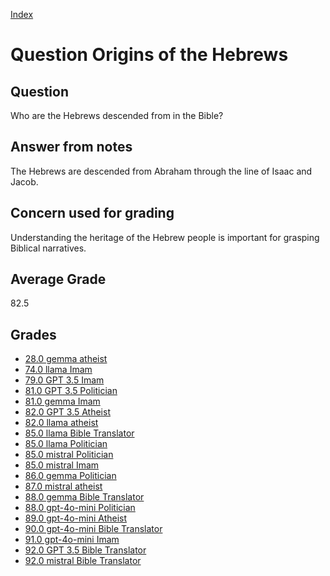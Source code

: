 
[Index](../../index.md)
# Question Origins of the Hebrews
## Question
Who are the Hebrews descended from in the Bible?

## Answer from notes
The Hebrews are descended from Abraham through the line of Isaac and Jacob.

## Concern used for grading
Understanding the heritage of the Hebrew people is important for grasping Biblical narratives.

## Average Grade
82.5

## Grades
 * [28.0 gemma atheist](../answers/gemma_atheist/Origins_of_the_Hebrews.md)
 * [74.0 llama Imam](../answers/llama_Imam/Origins_of_the_Hebrews.md)
 * [79.0 GPT 3.5 Imam](../answers/GPT_3.5_Imam/Origins_of_the_Hebrews.md)
 * [81.0 GPT 3.5 Politician](../answers/GPT_3.5_Politician/Origins_of_the_Hebrews.md)
 * [81.0 gemma Imam](../answers/gemma_Imam/Origins_of_the_Hebrews.md)
 * [82.0 GPT 3.5 Atheist](../answers/GPT_3.5_Atheist/Origins_of_the_Hebrews.md)
 * [82.0 llama atheist](../answers/llama_atheist/Origins_of_the_Hebrews.md)
 * [85.0 llama Bible Translator](../answers/llama_Bible_Translator/Origins_of_the_Hebrews.md)
 * [85.0 llama Politician](../answers/llama_Politician/Origins_of_the_Hebrews.md)
 * [85.0 mistral Politician](../answers/mistral_Politician/Origins_of_the_Hebrews.md)
 * [85.0 mistral Imam](../answers/mistral_Imam/Origins_of_the_Hebrews.md)
 * [86.0 gemma Politician](../answers/gemma_Politician/Origins_of_the_Hebrews.md)
 * [87.0 mistral atheist](../answers/mistral_atheist/Origins_of_the_Hebrews.md)
 * [88.0 gemma Bible Translator](../answers/gemma_Bible_Translator/Origins_of_the_Hebrews.md)
 * [88.0 gpt-4o-mini Politician](../answers/gpt-4o-mini_Politician/Origins_of_the_Hebrews.md)
 * [89.0 gpt-4o-mini Atheist](../answers/gpt-4o-mini_Atheist/Origins_of_the_Hebrews.md)
 * [90.0 gpt-4o-mini Bible Translator](../answers/gpt-4o-mini_Bible_Translator/Origins_of_the_Hebrews.md)
 * [91.0 gpt-4o-mini Imam](../answers/gpt-4o-mini_Imam/Origins_of_the_Hebrews.md)
 * [92.0 GPT 3.5 Bible Translator](../answers/GPT_3.5_Bible_Translator/Origins_of_the_Hebrews.md)
 * [92.0 mistral Bible Translator](../answers/mistral_Bible_Translator/Origins_of_the_Hebrews.md)
